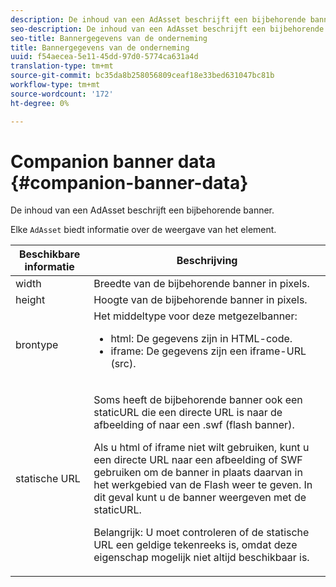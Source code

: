 ```yaml
---
description: De inhoud van een AdAsset beschrijft een bijbehorende banner.
seo-description: De inhoud van een AdAsset beschrijft een bijbehorende banner.
seo-title: Bannergegevens van de onderneming
title: Bannergegevens van de onderneming
uuid: f54aecea-5e11-45dd-97d0-5774ca631a4d
translation-type: tm+mt
source-git-commit: bc35da8b258056809ceaf18e33bed631047bc81b
workflow-type: tm+mt
source-wordcount: '172'
ht-degree: 0%

---
```



# Companion banner data {#companion-banner-data}

De inhoud van een AdAsset beschrijft een bijbehorende banner.

<!--<a id="section_D730B4FD6FD749E9860B6A07FC110552"></a>-->

Elke `AdAsset` biedt informatie over de weergave van het element.

<table id="table_760C885E2DCA4BE983CC57FDA7BD5B14"> 
 <thead> 
  <tr> 
   <th colname="col1" class="entry"> <b>Beschikbare informatie  </b></th> 
   <th colname="col2" class="entry"> <b>Beschrijving</b> </th> 
  </tr> 
 </thead>
 <tbody> 
  <tr> 
   <td colname="col1"> width </td> 
   <td colname="col2"> Breedte van de bijbehorende banner in pixels. </td> 
  </tr> 
  <tr> 
   <td colname="col1"> height </td> 
   <td colname="col2"> Hoogte van de bijbehorende banner in pixels. </td> 
  </tr> 
  <tr> 
   <td colname="col1"> brontype </td> 
   <td colname="col2">Het middeltype voor deze metgezelbanner: 
    <ul id="ul_A067787FE49E4B6095BE0AC1D447DBB3"> 
     <li id="li_02B7224C67004095B3F6E50FD21E507E">html: De gegevens zijn in HTML-code. </li> 
     <li id="li_5F37E14472424F808C6094F42009E676">iframe: De gegevens zijn een iframe-URL (src). </li> 
    </ul> </td> 
  </tr> 
  <tr> 
   <td colname="col1"> statische URL </td> 
   <td colname="col2"> <p>Soms heeft de bijbehorende banner ook een <span class="codeph"> staticURL</span> die een directe URL is naar de afbeelding of naar een <span class="codeph"> .swf</span> (flash banner). </p> <p>Als u html of iframe niet wilt gebruiken, kunt u een directe URL naar een afbeelding of SWF gebruiken om de banner in plaats daarvan in het werkgebied van de Flash weer te geven. In dit geval kunt u de banner weergeven met de <span class="codeph"> staticURL</span>. </p> <p>Belangrijk:  U moet controleren of de statische URL een geldige tekenreeks is, omdat deze eigenschap mogelijk niet altijd beschikbaar is. </p> </td> 
  </tr> 
 </tbody> 
</table>